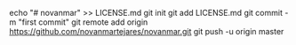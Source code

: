 echo "# novanmar" >> LICENSE.md
git init
git add LICENSE.md
git commit -m "first commit"
git remote add origin https://github.com/novanmartejares/novanmar.git
git push -u origin master
